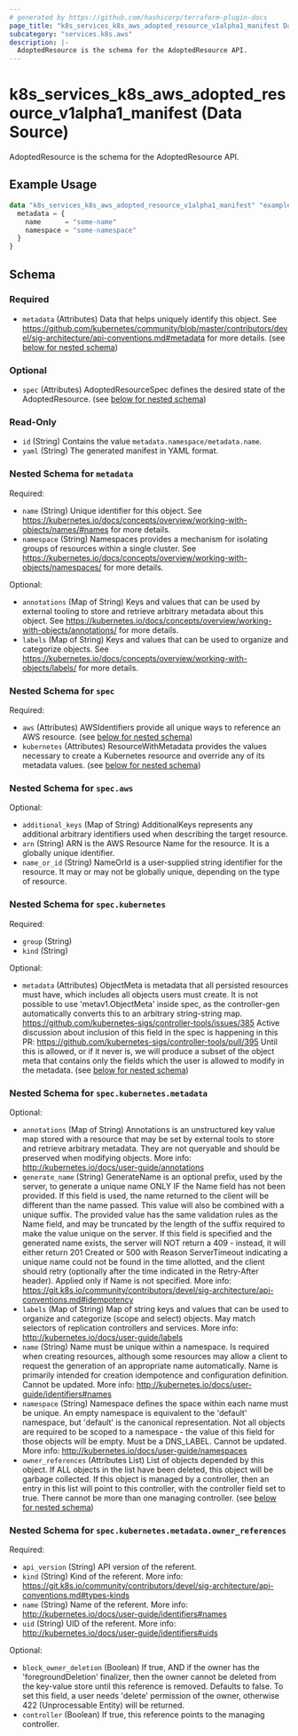 ```yaml
---
# generated by https://github.com/hashicorp/terraform-plugin-docs
page_title: "k8s_services_k8s_aws_adopted_resource_v1alpha1_manifest Data Source - terraform-provider-k8s"
subcategory: "services.k8s.aws"
description: |-
  AdoptedResource is the schema for the AdoptedResource API.
---
```


# k8s_services_k8s_aws_adopted_resource_v1alpha1_manifest (Data Source)

AdoptedResource is the schema for the AdoptedResource API.

## Example Usage

```terraform
data "k8s_services_k8s_aws_adopted_resource_v1alpha1_manifest" "example" {
  metadata = {
    name      = "some-name"
    namespace = "some-namespace"
  }
}
```

<!-- schema generated by tfplugindocs -->
## Schema

### Required

- `metadata` (Attributes) Data that helps uniquely identify this object. See https://github.com/kubernetes/community/blob/master/contributors/devel/sig-architecture/api-conventions.md#metadata for more details. (see [below for nested schema](#nestedatt--metadata))

### Optional

- `spec` (Attributes) AdoptedResourceSpec defines the desired state of the AdoptedResource. (see [below for nested schema](#nestedatt--spec))

### Read-Only

- `id` (String) Contains the value `metadata.namespace/metadata.name`.
- `yaml` (String) The generated manifest in YAML format.

<a id="nestedatt--metadata"></a>
### Nested Schema for `metadata`

Required:

- `name` (String) Unique identifier for this object. See https://kubernetes.io/docs/concepts/overview/working-with-objects/names/#names for more details.
- `namespace` (String) Namespaces provides a mechanism for isolating groups of resources within a single cluster. See https://kubernetes.io/docs/concepts/overview/working-with-objects/namespaces/ for more details.

Optional:

- `annotations` (Map of String) Keys and values that can be used by external tooling to store and retrieve arbitrary metadata about this object. See https://kubernetes.io/docs/concepts/overview/working-with-objects/annotations/ for more details.
- `labels` (Map of String) Keys and values that can be used to organize and categorize objects. See https://kubernetes.io/docs/concepts/overview/working-with-objects/labels/ for more details.


<a id="nestedatt--spec"></a>
### Nested Schema for `spec`

Required:

- `aws` (Attributes) AWSIdentifiers provide all unique ways to reference an AWS resource. (see [below for nested schema](#nestedatt--spec--aws))
- `kubernetes` (Attributes) ResourceWithMetadata provides the values necessary to create a Kubernetes resource and override any of its metadata values. (see [below for nested schema](#nestedatt--spec--kubernetes))

<a id="nestedatt--spec--aws"></a>
### Nested Schema for `spec.aws`

Optional:

- `additional_keys` (Map of String) AdditionalKeys represents any additional arbitrary identifiers used when describing the target resource.
- `arn` (String) ARN is the AWS Resource Name for the resource. It is a globally unique identifier.
- `name_or_id` (String) NameOrId is a user-supplied string identifier for the resource. It may or may not be globally unique, depending on the type of resource.


<a id="nestedatt--spec--kubernetes"></a>
### Nested Schema for `spec.kubernetes`

Required:

- `group` (String)
- `kind` (String)

Optional:

- `metadata` (Attributes) ObjectMeta is metadata that all persisted resources must have, which includes all objects users must create. It is not possible to use 'metav1.ObjectMeta' inside spec, as the controller-gen automatically converts this to an arbitrary string-string map. https://github.com/kubernetes-sigs/controller-tools/issues/385  Active discussion about inclusion of this field in the spec is happening in this PR: https://github.com/kubernetes-sigs/controller-tools/pull/395  Until this is allowed, or if it never is, we will produce a subset of the object meta that contains only the fields which the user is allowed to modify in the metadata. (see [below for nested schema](#nestedatt--spec--kubernetes--metadata))

<a id="nestedatt--spec--kubernetes--metadata"></a>
### Nested Schema for `spec.kubernetes.metadata`

Optional:

- `annotations` (Map of String) Annotations is an unstructured key value map stored with a resource that may be set by external tools to store and retrieve arbitrary metadata. They are not queryable and should be preserved when modifying objects. More info: http://kubernetes.io/docs/user-guide/annotations
- `generate_name` (String) GenerateName is an optional prefix, used by the server, to generate a unique name ONLY IF the Name field has not been provided. If this field is used, the name returned to the client will be different than the name passed. This value will also be combined with a unique suffix. The provided value has the same validation rules as the Name field, and may be truncated by the length of the suffix required to make the value unique on the server.  If this field is specified and the generated name exists, the server will NOT return a 409 - instead, it will either return 201 Created or 500 with Reason ServerTimeout indicating a unique name could not be found in the time allotted, and the client should retry (optionally after the time indicated in the Retry-After header).  Applied only if Name is not specified. More info: https://git.k8s.io/community/contributors/devel/sig-architecture/api-conventions.md#idempotency
- `labels` (Map of String) Map of string keys and values that can be used to organize and categorize (scope and select) objects. May match selectors of replication controllers and services. More info: http://kubernetes.io/docs/user-guide/labels
- `name` (String) Name must be unique within a namespace. Is required when creating resources, although some resources may allow a client to request the generation of an appropriate name automatically. Name is primarily intended for creation idempotence and configuration definition. Cannot be updated. More info: http://kubernetes.io/docs/user-guide/identifiers#names
- `namespace` (String) Namespace defines the space within each name must be unique. An empty namespace is equivalent to the 'default' namespace, but 'default' is the canonical representation. Not all objects are required to be scoped to a namespace - the value of this field for those objects will be empty.  Must be a DNS_LABEL. Cannot be updated. More info: http://kubernetes.io/docs/user-guide/namespaces
- `owner_references` (Attributes List) List of objects depended by this object. If ALL objects in the list have been deleted, this object will be garbage collected. If this object is managed by a controller, then an entry in this list will point to this controller, with the controller field set to true. There cannot be more than one managing controller. (see [below for nested schema](#nestedatt--spec--kubernetes--metadata--owner_references))

<a id="nestedatt--spec--kubernetes--metadata--owner_references"></a>
### Nested Schema for `spec.kubernetes.metadata.owner_references`

Required:

- `api_version` (String) API version of the referent.
- `kind` (String) Kind of the referent. More info: https://git.k8s.io/community/contributors/devel/sig-architecture/api-conventions.md#types-kinds
- `name` (String) Name of the referent. More info: http://kubernetes.io/docs/user-guide/identifiers#names
- `uid` (String) UID of the referent. More info: http://kubernetes.io/docs/user-guide/identifiers#uids

Optional:

- `block_owner_deletion` (Boolean) If true, AND if the owner has the 'foregroundDeletion' finalizer, then the owner cannot be deleted from the key-value store until this reference is removed. Defaults to false. To set this field, a user needs 'delete' permission of the owner, otherwise 422 (Unprocessable Entity) will be returned.
- `controller` (Boolean) If true, this reference points to the managing controller.
